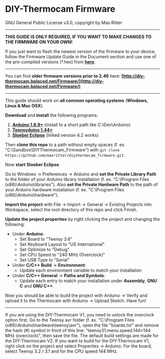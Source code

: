 # DIY-Thermocam Firmware #

GNU General Public License v3.0, copyright by Max Ritter

----------


**THIS GUIDE IS ONLY REQUIRED, IF YOU WANT TO MAKE CHANGES TO THE FIRMWARE ON YOUR OWN!**

If you just want to flash the newest version of the firmware to your device, follow the Firmware Update Guide in the Document section and use one of the pre-compiled versions (*.hex) from **[here](https://github.com/maxritter/diythermocam_firmware/releases)**.

----------

You can find **older firmware versions prior to 2.46** here: **[http://diy-thermocam.bplaced.net/Firmware/](http://diy-thermocam.bplaced.net/Firmware/)**

----------

This guide should work on **all common operating systems** (**Windows, Linux & Mac OSX**).

**Download** and **install** the following programs:

1. **[Arduino 1.8.9+](https://www.arduino.cc/en/Main/Software)** (install to a short path like C:\Dev\Arduino)
2. **[Teensyduino 1.44+](https://www.pjrc.com/teensy/td_download.html)**
3. **[Sloeber Eclipse](https://github.com/Sloeber/arduino-eclipse-plugin/releases/tag/4_2)** (linked version 4.2 works)

Then **clone this repo** to a path without empty spaces (f. ex. "C:\Sandbox\DIYThermocam_Firmware\") with `git clone https://github.com/maxritter/diythermocam_firmware.git`.

Now **start Sloeber Eclipse**.

Go to Windows -> Preferences -> Arduino and **set the Private Library Path** to the folder of your Arduino library installation (f. ex. "C:\Program Files (x86)\Arduino\libraries"). Also **set the Private Hardware Path** to the path of your Arduino hardware installation (f. ex. "C:\Program Files (x86)\Arduino\hardware").

**Import the project** with File -> Import -> General -> Existing Projects into Workspace, select the root directory of this repo and click Finish.

**Update the project properties** by right clicking the project and changing the following:
* Under **Arduino**:
    * Set Board to "Teensy 3.6"
    * Set Keyboard Layout to "US International"
    * Set Optimize to "Debug"
    * Set CPU Speed to "240 MHz (Overclock)"
    * Set USB Type to "Serial"
* Under **C/C++ Build** -> **Environment**:
    * Update each environment variable to match your installation
* Under **C/C++ General** -> **Paths and Symbols**:
    * Update each entry to match your installation under **Assembly**, **GNU C** and **GNU C++**.

Now you should be able to build the project with Arduino -> Verify and upload it to the Thermocam with Arduino -> Upload Sketch. Have fun!

----------

If you are using the DIY-Thermocam V1, you need to unlock the overclock option first. Go to the Teensy avr folder (f. ex. "C:\Program Files (x86)\Arduino\hardware\teensy\avr\"), open the file "boards.txt" and remove the hash (#) symbol in front of this line: "teensy31.menu.speed.144=144 MHz (overclock)", then save the file. The default build settings are made for the DIY-Thermocam V2. If you want to build for the DIY-Thermocam V1, right click on the project and select Properties -> Arduino. For the board, select Teensy 3.2 / 3.1 and for the CPU speed 144 MHz.
